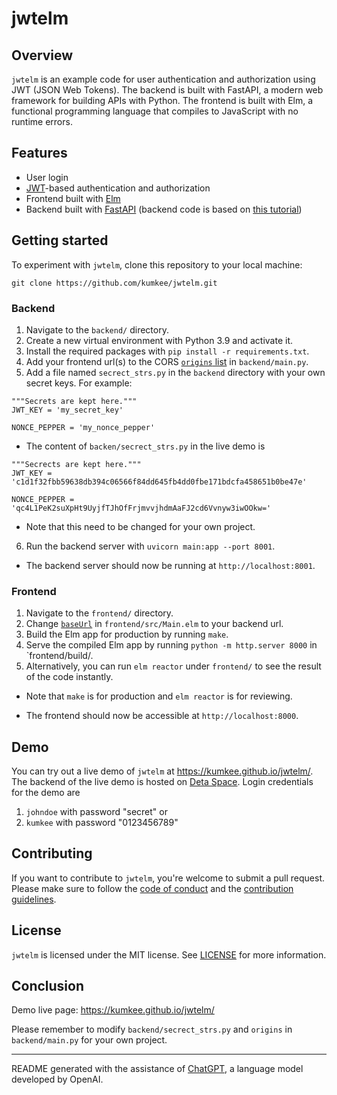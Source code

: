 # jwtelm

## Overview

`jwtelm` is an example code for user authentication and authorization using JWT (JSON Web Tokens). The backend is built with FastAPI, a modern web framework for building APIs with Python. The frontend is built with Elm, a functional programming language that compiles to JavaScript with no runtime errors.

## Features

- User login
- [JWT](https://jwt.io/)-based authentication and authorization
- Frontend built with [Elm](https://elm-lang.org/)
- Backend built with [FastAPI](https://fastapi.tiangolo.com/) (backend code is based on [this tutorial](https://fastapi.tiangolo.com/tutorial/security/oauth2-jwt/))

## Getting started

To experiment with `jwtelm`, clone this repository to your local machine:

```git clone https://github.com/kumkee/jwtelm.git```


### Backend

1. Navigate to the `backend/` directory.
2. Create a new virtual environment with Python 3.9 and activate it.
3. Install the required packages with `pip install -r requirements.txt`.
4. Add your frontend url(s) to the CORS [`origins` list](https://github.com/kumkee/jwtelm/blob/741ddf62b288c2510e30fecc3f4649a2084353be/backend/main.py#L39) in `backend/main.py`. 
5. Add a file named `secrect_strs.py` in the `backend` directory with your own secret keys. For example:

```
"""Secrets are kept here."""
JWT_KEY = 'my_secret_key'

NONCE_PEPPER = 'my_nonce_pepper'
```
   - The content of `backen/secrect_strs.py` in the live demo is
```
"""Secrects are kept here."""
JWT_KEY = 'c1d1f32fbb59638db394c06566f84dd645fb4dd0fbe171bdcfa458651b0be47e'

NONCE_PEPPER = 'qc4L1PeK2suXpHt9UyjfTJhOfFrjmvvjhdmAaFJ2cd6Vvnyw3iwOOkw='
```


  - Note that this need to be changed for your own project.

6. Run the backend server with `uvicorn main:app --port 8001`.

  - The backend server should now be running at `http://localhost:8001`.

### Frontend

1. Navigate to the `frontend/` directory.
2. Change [`baseUrl`](https://github.com/kumkee/jwtelm/blob/main/frontend/src/Main.elm#L24) in `frontend/src/Main.elm` to your backend url.
2. Build the Elm app for production by running `make`.
3. Serve the compiled Elm app by running `python -m http.server 8000` in `frontend/build/.
4. Alternatively, you can run `elm reactor` under `frontend/` to see the result of the code instantly.

- Note that `make` is for production and `elm reactor` is for reviewing.

- The frontend should now be accessible at `http://localhost:8000`.


## Demo

You can try out a live demo of `jwtelm` at https://kumkee.github.io/jwtelm/. The backend of the live demo is hosted on [Deta Space](https://deta.space/). Login credentials for the demo are
1. `johndoe` with password "secret" or
2. `kumkee` with password "0123456789" 

## Contributing

If you want to contribute to `jwtelm`, you're welcome to submit a pull request. Please make sure to follow the [code of conduct](CODE_OF_CONDUCT.md) and the [contribution guidelines](CONTRIBUTING.md).

## License

`jwtelm` is licensed under the MIT license. See [LICENSE](LICENSE) for more information.

## Conclusion

Demo live page: https://kumkee.github.io/jwtelm/

Please remember to modify `backend/secrect_strs.py` and `origins` in `backend/main.py` for your own project.

---

README generated with the assistance of [ChatGPT](https://github.com/Chandrahas-Tripathi/ChatGPT), a language model developed by OpenAI.

